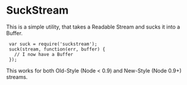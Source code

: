 # SuckStream

This is a simple utility, that takes a Readable Stream and sucks it into a Buffer.

     var suck = require('suckstream');
     suck(stream, function(err, buffer) {
       // I now have a Buffer
     });

This works for both Old-Style (Node < 0.9) and New-Style (Node 0.9+) streams.
